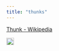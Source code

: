 ```yaml
---
title: "thunks"
---
```


[Thunk - Wikipedia](https://en.wikipedia.org/wiki/Thunk)

<img src='https://scrapbox.io/api/pages/nishio-en/en/icon' alt='en.icon' height="19.5"/>